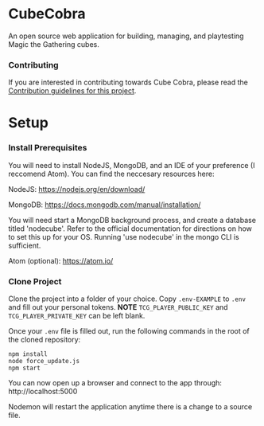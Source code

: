 # CubeCobra
An open source web application for building, managing, and playtesting Magic the Gathering cubes.

### Contributing
If you are interested in contributing towards Cube Cobra, please read the [Contribution guidelines for this project](CONTRIBUTING.md).

# Setup

### Install Prerequisites
You will need to install NodeJS, MongoDB, and an IDE of your preference (I reccomend Atom). You can find the neccesary resources here:

NodeJS: https://nodejs.org/en/download/

MongoDB: https://docs.mongodb.com/manual/installation/

You will need start a MongoDB background process, and create a database titled 'nodecube'. Refer to the official documentation for directions on how to set this up for your OS. Running 'use nodecube' in the mongo CLI is sufficient.

Atom (optional): https://atom.io/

### Clone Project

Clone the project into a folder of your choice. Copy `.env-EXAMPLE` to `.env` and fill out your personal tokens. **NOTE** `TCG_PLAYER_PUBLIC_KEY` and `TCG_PLAYER_PRIVATE_KEY` can be left blank.

Once your `.env` file is filled out, run the following commands in the root of the cloned repository:

```
npm install    
node force_update.js
npm start
```

You can now open up a browser and connect to the app through: http://localhost:5000

Nodemon will restart the application anytime there is a change to a source file.
